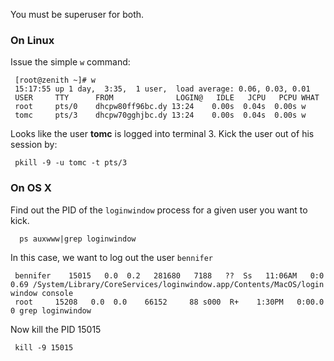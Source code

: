 You must be superuser for both.

### On Linux

Issue the simple `w` command:

` [root@zenith ~]# w`  
` 15:17:55 up 1 day,  3:35,  1 user,  load average: 0.06, 0.03, 0.01`  
` USER     TTY      FROM              LOGIN@   IDLE   JCPU   PCPU WHAT`  
` root     pts/0    dhcpw80ff96bc.dy 13:24    0.00s  0.04s  0.00s w`  
` tomc     pts/3    dhcpw70gghjbc.dy 13:24    0.00s  0.04s  0.00s w`

Looks like the user **tomc** is logged into terminal 3. Kick the user
out of his session by:

` pkill -9 -u tomc -t pts/3`

### On OS X

Find out the PID of the `loginwindow` process for a given user you want
to kick.

`  ps auxwww|grep loginwindow`

In this case, we want to log out the user `bennifer`

` bennifer    15015   0.0  0.2   281680   7188   ??  Ss   11:06AM   0:00.69 /System/Library/CoreServices/loginwindow.app/Contents/MacOS/loginwindow console`  
` root     15208   0.0  0.0    66152     88 s000  R+    1:30PM   0:00.00 grep loginwindow`

Now kill the PID 15015

` kill -9 15015`
